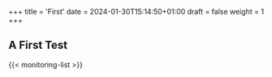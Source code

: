 +++
title = 'First'
date = 2024-01-30T15:14:50+01:00
draft = false
weight = 1
+++

## A First Test

{{< monitoring-list >}}